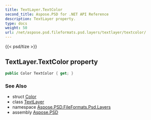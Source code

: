 ```yaml
---
title: TextLayer.TextColor
second_title: Aspose.PSD for .NET API Reference
description: TextLayer property. 
type: docs
weight: 50
url: /net/aspose.psd.fileformats.psd.layers/textlayer/textcolor/
---
```

{{< psd/tize >}}
## TextLayer.TextColor property

```csharp
public Color TextColor { get; }
```

### See Also

* struct [Color](../../../aspose.psd/color/)
* class [TextLayer](../)
* namespace [Aspose.PSD.FileFormats.Psd.Layers](../../textlayer/)
* assembly [Aspose.PSD](../../../)


